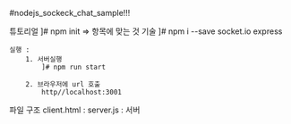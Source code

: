 #nodejs_sockeck_chat_sample!!!


튜토리얼
    ]# npm init
    	=> 항목에 맞는 것 기술
    ]# npm i --save socket.io express
    
    
    
    실행 : 
    	1. 서버실행
    		]# npm run start
    		
    	2. 브라우저에 url 호출
    		http//localhost:3001
    
  
  파일 구조
  	client.html : 
  	server.js : 서버
